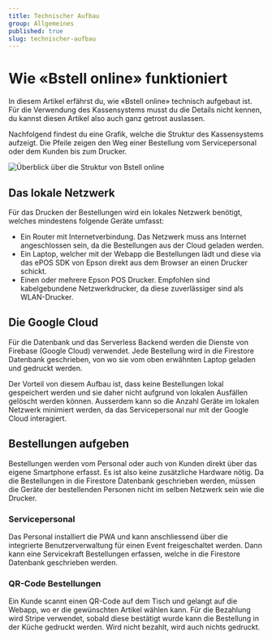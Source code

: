 ```yaml
---
title: Technischer Aufbau
group: Allgemeines
published: true
slug: technischer-aufbau
---
```


# Wie «Bstell online» funktioniert

In diesem Artikel erfährst du, wie «Bstell online» technisch aufgebaut ist. Für
die Verwendung des Kassensystems musst du die Details nicht kennen, du kannst
diesen Artikel also auch ganz getrost auslassen.

Nachfolgend findest du eine Grafik, welche die Struktur des Kassensystems
aufzeigt. Die Pfeile zeigen den Weg einer Bestellung vom Servicepersonal oder
dem Kunden bis zum Drucker.

![Überblick über die Struktur von Bstell online](@/assets/docs/overview.svg)

## Das lokale Netzwerk

Für das Drucken der Bestellungen wird ein lokales Netzwerk benötigt, welches
mindestens folgende Geräte umfasst:

- Ein Router mit Internetverbindung. Das Netzwerk muss ans Internet
  angeschlossen sein, da die Bestellungen aus der Cloud geladen werden.
- Ein Laptop, welcher mit der Webapp die Bestellungen lädt und diese via das
  ePOS SDK von Epson direkt aus dem Browser an einen Drucker schickt.
- Einen oder mehrere Epson POS Drucker. Empfohlen sind kabelgebundene
  Netzwerkdrucker, da diese zuverlässiger sind als WLAN-Drucker.

## Die Google Cloud

Für die Datenbank und das Serverless Backend werden die Dienste von Firebase
(Google Cloud) verwendet. Jede Bestellung wird in die Firestore Datenbank
geschrieben, von wo sie vom oben erwähnten Laptop geladen und gedruckt werden.

Der Vorteil von diesem Aufbau ist, dass keine Bestellungen lokal gespeichert
werden und sie daher nicht aufgrund von lokalen Ausfällen gelöscht werden
können. Ausserdem kann so die Anzahl Geräte im lokalen Netzwerk minimiert
werden, da das Servicepersonal nur mit der Google Cloud interagiert.

## Bestellungen aufgeben

Bestellungen werden vom Personal oder auch von Kunden direkt über das eigene
Smartphone erfasst. Es ist also keine zusätzliche Hardware nötig. Da die
Bestellungen in die Firestore Datenbank geschrieben werden, müssen die Geräte
der bestellenden Personen nicht im selben Netzwerk sein wie die Drucker.

### Servicepersonal

Das Personal installiert die PWA und kann anschliessend über die integrierte
Benutzerverwaltung für einen Event freigeschaltet werden. Dann kann eine
Servicekraft Bestellungen erfassen, welche in die Firestore Datenbank
geschrieben werden.

### QR-Code Bestellungen

Ein Kunde scannt einen QR-Code auf dem Tisch und gelangt auf die Webapp, wo er
die gewünschten Artikel wählen kann. Für die Bezahlung wird Stripe verwendet,
sobald diese bestätigt wurde kann die Bestellung in der Küche gedruckt werden.
Wird nicht bezahlt, wird auch nichts gedruckt.
